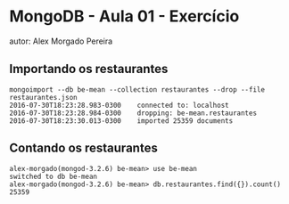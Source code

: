 # MongoDB - Aula 01 - Exercício
autor: Alex Morgado Pereira

## Importando os restaurantes

```
mongoimport --db be-mean --collection restaurantes --drop --file restaurantes.json
2016-07-30T18:23:28.983-0300    connected to: localhost
2016-07-30T18:23:28.984-0300    dropping: be-mean.restaurantes
2016-07-30T18:23:30.013-0300    imported 25359 documents

```

## Contando os restaurantes

```
alex-morgado(mongod-3.2.6) be-mean> use be-mean
switched to db be-mean
alex-morgado(mongod-3.2.6) be-mean> db.restaurantes.find({}).count()
25359

```